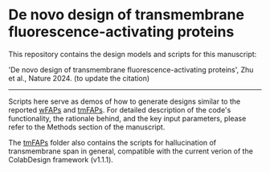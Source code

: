 # De novo design of transmembrane fluorescence-activating proteins

This repository contains the design models and scripts for this manuscript:

'De novo design of transmembrane fluorescence-activating proteins', Zhu et al., Nature 2024. (to update the citation)

---
Scripts here serve as demos of how to generate designs similar to the reported [wFAPs](/wFAP/) and [tmFAPs](/tmFAP/). For detailed description of the code's functionality, the rationale behind, and the key input parameters, please refer to the Methods section of the manuscript.  

The [tmFAPs](/tmFAP/) folder also contains the scripts for hallucination of transmembrane span in general, compatible with the current verion of the ColabDesign framework (v1.1.1).

